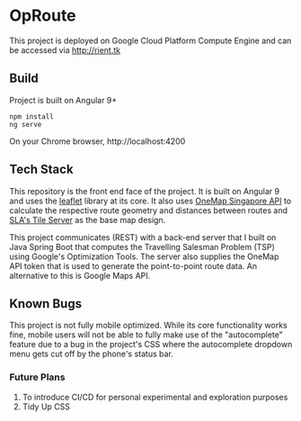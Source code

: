 # OpRoute

This project is deployed on Google Cloud Platform Compute Engine and can be accessed via http://rient.tk

## Build

Project is built on Angular 9+

`npm install` <br>
`ng serve`

On your Chrome browser, http://localhost:4200

## Tech Stack
This repository is the front end face of the project. It is built on Angular 9 and uses the [leaflet](https://leafletjs.com/) library at its core. It also uses [OneMap Singapore API](https://docs.onemap.sg/) to calculate the respective route geometry and distances between routes and [SLA's Tile Server](https://docs.onemap.sg/maps/) as the base map design.

This project communicates (REST) with a back-end server that I built on Java Spring Boot that computes the Travelling Salesman Problem (TSP) using Google's Optimization Tools. The server also supplies the OneMap API token that is used to generate the point-to-point route data. An alternative to this is Google Maps API.

## Known Bugs
This project is not fully mobile optimized. While its core functionality works fine, mobile users will not be able to fully make use of the "autocomplete" feature due to a bug in the project's CSS where the autocomplete dropdown menu gets cut off by the phone's status bar.

### Future Plans
1. To introduce CI/CD for personal experimental and exploration purposes
2. Tidy Up CSS 

